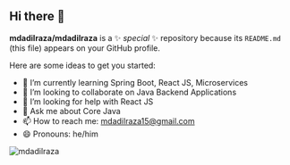 ## Hi there 👋

**mdadilraza/mdadilraza** is a ✨ _special_ ✨ repository because its `README.md` (this file) appears on your GitHub profile.

Here are some ideas to get you started:

<!-- - 🔭 I’m currently working on ... -->
- 🌱 I’m currently learning Spring Boot, React JS, Microservices
- 👯 I’m looking to collaborate on Java Backend Applications
- 🤔 I’m looking for help with React JS
- 💬 Ask me about Core Java
- 📫 How to reach me: mdadilraza15@gmail.com
- 😄 Pronouns: he/him
<!-- - ⚡ Fun fact: ... -->

<p><img align="center" src="https://github-readme-stats.vercel.app/api?username=mdadilraza&show_icons=true&locale=en" alt="mdadilraza" /></p>
